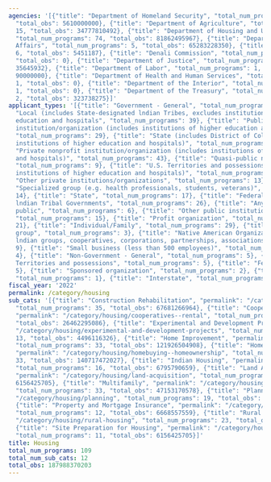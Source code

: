 ```yaml
---
agencies: '[{"title": "Department of Homeland Security", "total_num_programs": 2,
  "total_obs": 5610000000}, {"title": "Department of Agriculture", "total_num_programs":
  15, "total_obs": 34777810492}, {"title": "Department of Housing and Urban Development",
  "total_num_programs": 74, "total_obs": 81862495967}, {"title": "Department of Veterans
  Affairs", "total_num_programs": 5, "total_obs": 65283228350}, {"title": "", "total_num_programs":
  6, "total_obs": 5451187}, {"title": "Denali Commission", "total_num_programs": 1,
  "total_obs": 0}, {"title": "Department of Justice", "total_num_programs": 1, "total_obs":
  35645932}, {"title": "Department of Labor", "total_num_programs": 1, "total_obs":
  90000000}, {"title": "Department of Health and Human Services", "total_num_programs":
  1, "total_obs": 0}, {"title": "Department of the Interior", "total_num_programs":
  1, "total_obs": 0}, {"title": "Department of the Treasury", "total_num_programs":
  2, "total_obs": 323738275}]'
applicant_types: '[{"title": "Government - General", "total_num_programs": 12}, {"title":
  "Local (includes State-designated lndian Tribes, excludes institutions of higher
  education and hospitals", "total_num_programs": 39}, {"title": "Public nonprofit
  institution/organization (includes institutions of higher education and hospitals)",
  "total_num_programs": 29}, {"title": "State (includes District of Columbia, public
  institutions of higher education and hospitals)", "total_num_programs": 21}, {"title":
  "Private nonprofit institution/organization (includes institutions of higher education
  and hospitals)", "total_num_programs": 43}, {"title": "Quasi-public nonprofit institution/organization",
  "total_num_programs": 9}, {"title": "U.S. Territories and possessions (includes
  institutions of higher education and hospitals)", "total_num_programs": 5}, {"title":
  "Other private institutions/organizations", "total_num_programs": 13}, {"title":
  "Specialized group (e.g. health professionals, students, veterans)", "total_num_programs":
  14}, {"title": "State", "total_num_programs": 17}, {"title": "Federally Recognized
  lndian Tribal Governments", "total_num_programs": 26}, {"title": "Anyone/general
  public", "total_num_programs": 6}, {"title": "Other public institution/organization",
  "total_num_programs": 15}, {"title": "Profit organization", "total_num_programs":
  21}, {"title": "Individual/Family", "total_num_programs": 29}, {"title": "Minority
  group", "total_num_programs": 3}, {"title": "Native American Organizations (includes
  lndian groups, cooperatives, corporations, partnerships, associations)", "total_num_programs":
  9}, {"title": "Small business (less than 500 employees)", "total_num_programs":
  4}, {"title": "Non-Government - General", "total_num_programs": 5}, {"title": "U.S.
  Territories and possessions", "total_num_programs": 5}, {"title": "Federal", "total_num_programs":
  5}, {"title": "Sponsored organization", "total_num_programs": 2}, {"title": "Intrastate",
  "total_num_programs": 1}, {"title": "Interstate", "total_num_programs": 1}]'
fiscal_year: '2022'
permalink: /category/housing
sub_cats: '[{"title": "Construction Rehabilitation", "permalink": "/category/housing/construction-rehabilitation",
  "total_num_programs": 35, "total_obs": 67681266964}, {"title": "Cooperatives, Rental",
  "permalink": "/category/housing/cooperatives--rental", "total_num_programs": 26,
  "total_obs": 26462295086}, {"title": "Experimental and Development Projects", "permalink":
  "/category/housing/experimental-and-development-projects", "total_num_programs":
  13, "total_obs": 4496116326}, {"title": "Home Improvement", "permalink": "/category/housing/home-improvement",
  "total_num_programs": 33, "total_obs": 121926504908}, {"title": "Homebuying, Homeownership",
  "permalink": "/category/housing/homebuying--homeownership", "total_num_programs":
  33, "total_obs": 140717472027}, {"title": "Indian Housing", "permalink": "/category/housing/indian-housing",
  "total_num_programs": 16, "total_obs": 6795790659}, {"title": "Land Acquisition",
  "permalink": "/category/housing/land-acquisition", "total_num_programs": 10, "total_obs":
  6156425705}, {"title": "Multifamily", "permalink": "/category/housing/multifamily",
  "total_num_programs": 33, "total_obs": 47153170578}, {"title": "Planning", "permalink":
  "/category/housing/planning", "total_num_programs": 19, "total_obs": 5783498421},
  {"title": "Property and Mortgage Insurance", "permalink": "/category/housing/property-and-mortgage-insurance",
  "total_num_programs": 12, "total_obs": 6668557559}, {"title": "Rural Housing", "permalink":
  "/category/housing/rural-housing", "total_num_programs": 23, "total_obs": 34650582578},
  {"title": "Site Preparation for Housing", "permalink": "/category/housing/site-preparation-for-housing",
  "total_num_programs": 11, "total_obs": 6156425705}]'
title: Housing
total_num_programs: 109
total_num_sub_cats: 12
total_obs: 187988370203
---
```

